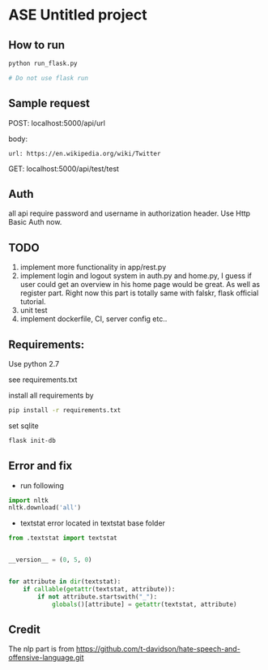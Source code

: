 # ASE Untitled project

## How to run

```bash
python run_flask.py

# Do not use flask run
```

## Sample request
POST: localhost:5000/api/url

body:
```
url: https://en.wikipedia.org/wiki/Twitter
```

GET: localhost:5000/api/test/test

## Auth
all api require password and username in authorization header. Use Http Basic Auth now.

## TODO

1. implement more functionality in app/rest.py
2. implement login and logout system in auth.py and home.py, I guess if user could get an overview in 
his home page would be great. As well as register part. Right now this part is totally same with falskr,
flask official tutorial.
3. unit test
4. implement dockerfile, CI, server config etc..

## Requirements:
Use python 2.7

see requirements.txt

install all requirements by
```bash
pip install -r requirements.txt
```

set sqlite
```bash
flask init-db
```

## Error and fix
- run following
```python
import nltk
nltk.download('all')  
```


- textstat error 
located in textstat base folder

```python
from .textstat import textstat


__version__ = (0, 5, 0)


for attribute in dir(textstat):
    if callable(getattr(textstat, attribute)):
        if not attribute.startswith("_"):
            globals()[attribute] = getattr(textstat, attribute)

```


## Credit
The nlp part is from https://github.com/t-davidson/hate-speech-and-offensive-language.git